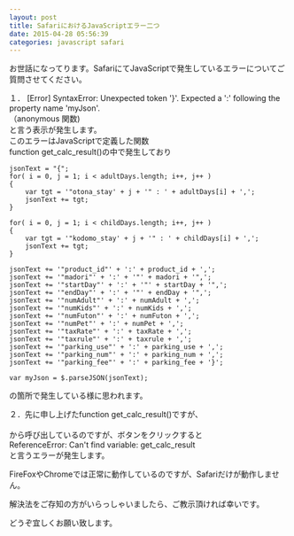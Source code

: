 ```yaml
---
layout: post
title: SafariにおけるJavaScriptエラー二つ
date: 2015-04-28 05:56:39
categories: javascript safari
---
```

<!-- {% raw %} -->
<p>お世話になってります。SafariにてJavaScriptで発生しているエラーについてご質問させてください。</p>

<p>１．   [Error] SyntaxError: Unexpected token '}'. Expected a ':' following the property name 'myJson'.<br>
    （anonymous 関数)<br>
と言う表示が発生します。<br>
このエラーはJavaScriptで定義した関数<br>
function get_calc_result()の中で発生しており</p>

<pre><code>jsonText = "{";
for( i = 0, j = 1; i &lt; adultDays.length; i++, j++ )
{
    var tgt = '"otona_stay' + j + '" : ' + adultDays[i] + ',';
    jsonText += tgt;
}

for( i = 0, j = 1; i &lt; childDays.length; i++, j++ )
{
    var tgt = '"kodomo_stay' + j + '" : ' + childDays[i] + ',';
    jsonText += tgt;
}

jsonText += '"product_id"' + ':' + product_id + ',';
jsonText += '"madori"' + ':' + '"' + madori + '",';
jsonText += '"startDay"' + ':' + '"' + startDay + '",';
jsonText += '"endDay"' + ':' + '"' + endDay + '",';
jsonText += '"numAdult"' + ':' + numAdult + ',';
jsonText += '"numKids"' + ':' + numKids + ',';
jsonText += '"numFuton"' + ':' + numFuton + ',';
jsonText += '"numPet"' + ':' + numPet + ',';
jsonText += '"taxRate"' + ':' + taxRate + ',';
jsonText += '"taxrule"' + ':' + taxrule + ',';
jsonText += '"parking_use"' + ':' + parking_use + ',';
jsonText += '"parking_num"' + ':' + parking_num + ',';
jsonText += '"parking_fee"' + ':' + parking_fee + '}';

var myJson = $.parseJSON(jsonText);
</code></pre>

<p>の箇所で発生している様に思われます。</p>

<p>２．先に申し上げたfunction get_calc_result()ですが、<br>
    <br>
から呼び出しているのですが、ボタンをクリックすると<br>
ReferenceError: Can't find variable: get_calc_result<br>
と言うエラーが発生します。</p>

<p>FireFoxやChromeでは正常に動作しているのですが、Safariだけが動作しません。</p>

<p>解決法をご存知の方がいらっしゃいましたら、ご教示頂ければ幸いです。</p>

<p>どうぞ宜しくお願い致します。</p>
<!-- {% endraw %} -->
